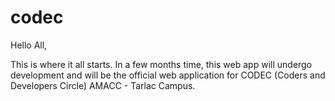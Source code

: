 # codec

Hello All,

This is where it all starts. In a few months time, this web app will undergo development and will be the official web application for CODEC (Coders and Developers Circle) AMACC - Tarlac Campus.
